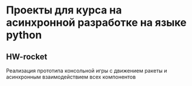 # Проекты для курса на асинхронной разработке на языке  python
##   HW-rocket 
Реализация прототипа консольной игры с движением ракеты и асинхронным взаимодействием всех компонентов

